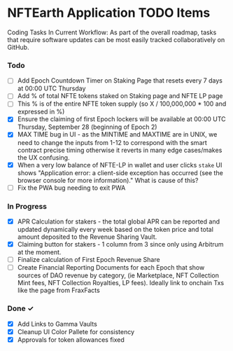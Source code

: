 # NFTEarth Application TODO Items

Coding Tasks In Current Workflow: As part of the overall roadmap, tasks that require software updates can be most easily tracked collaboratively on GitHub.

### Todo

- [ ] Add Epoch Countdown Timer on Staking Page that resets every 7 days at 00:00 UTC Thursday
- [ ] Add % of total NFTE tokens staked on Staking page and NFTE LP page 
- [ ] This % is of the entire NFTE token supply (so X / 100,000,000 * 100 and expressed in %)
- [x] Ensure the claiming of first Epoch lockers will be available at 00:00 UTC Thursday, September 28 (beginning of Epoch 2)
- [x] MAX TIME bug in UI - as the MINTIME and MAXTIME are in UNIX, we need to change the inputs from 1-12 to correspond with the smart contract precise timing otherwise it reverts in many edge cases/makes the UX confusing.
- [x] When a very low balance of NFTE-LP in wallet and user clicks `stake` UI shows "Application error: a client-side exception has occurred (see the browser console for more information)." What is cause of this? 
- [ ] Fix the PWA bug needing to exit PWA

### In Progress

- [x] APR Calculation for stakers - the total global APR can be reported and updated dynamically every week based on the token price and total amount deposited to the Revenue Sharing Vault.
- [x] Claiming button for stakers - 1 column from 3 since only using Arbitrum at the moment. 
- [ ] Finalize calculation of First Epoch Revenue Share
- [ ] Create Financial Reporting Documents for each Epoch that show sources of DAO revenue by category, (ie Marketplace, NFT Collection Mint fees, NFT Collection Royalties, LP fees). Ideally link to onchain Txs like the page from FraxFacts

### Done ✓

- [x] Add Links to Gamma Vaults
- [x] Cleanup UI Color Pallete for consistency
- [x] Approvals for token allowances fixed 
